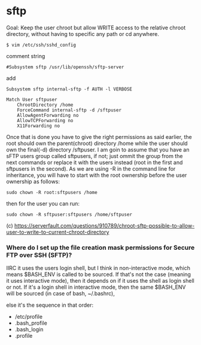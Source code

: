 sftp
====

Goal: Keep the user chroot but allow WRITE access to the relative chroot directory, without having to specific any path or cd anywhere.

`$ vim /etc/ssh/sshd_config`


comment string

`#Subsystem sftp /usr/lib/openssh/sftp-server`

add

`Subsystem sftp internal-sftp -f AUTH -l VERBOSE`
```
Match User sftpuser
    ChrootDirectory /home
    ForceCommand internal-sftp -d /sftpuser
    AllowAgentForwarding no
    AllowTCPForwarding no
    X11Forwarding no
```

Once that is done you have to give the right permissions as said earlier, the root should own the parent(chroot) directory /home while the user should own the final(-d) directory /sftpuser. I am goin to assume that you have an sFTP users group called sftpusers, if not; just ommit the group from the next commands or replace it with the users instead (root in the first and sftpusers in the second). As we are using -R in the command line for inheritance, you will have to start with the root ownership before the user ownership as follows:

    sudo chown -R root:sftpusers /home

then for the user you can run:

    sudo chown -R sftpuser:sftpusers /home/sftpuser


(c) <https://serverfault.com/questions/910789/chroot-sftp-possible-to-allow-user-to-write-to-current-chroot-directory>


### Where do I set up the file creation mask permissions for Secure FTP over SSH (SFTP)?

IIRC it uses the users login shell, but I think in non-interactive mode, which means $BASH_ENV is called to be sourced. If that's not the case (meaning it uses interactive mode), then it depends on if it uses the shell as login shell or not.
If it's a login shell in interactive mode, then the same $BASH_ENV will be sourced (in case of bash, ~/.bashrc),

else it's the sequence in that order:
* /etc/profile
* .bash_profile
* .bash_login
* .profile

